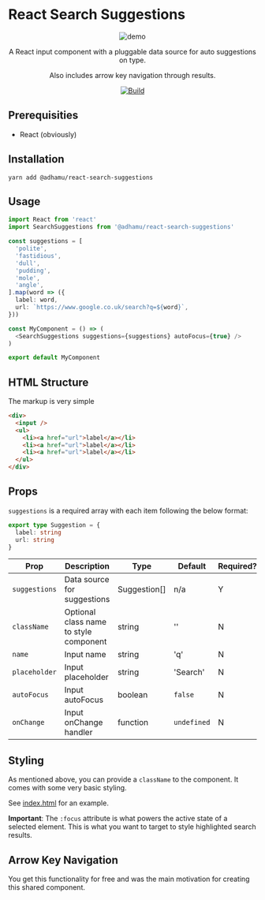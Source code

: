 # React Search Suggestions

<div align="center">
  <img src="https://raw.githubusercontent.com/adhamu/react-search-suggestions/main/demo.png" alt="demo"/>

A React input component with a pluggable data source for auto suggestions on type.

Also includes arrow key navigation through results.

[![Build](https://github.com/adhamu/react-search-suggestions/workflows/CI/badge.svg)](https://github.com/adhamu/react-search-suggestions/actions)

</div>

## Prerequisities

- React (obviously)

## Installation

```shell
yarn add @adhamu/react-search-suggestions
```

## Usage

```typescript
import React from 'react'
import SearchSuggestions from '@adhamu/react-search-suggestions'

const suggestions = [
  'polite',
  'fastidious',
  'dull',
  'pudding',
  'mole',
  'angle',
].map(word => ({
  label: word,
  url: `https://www.google.co.uk/search?q=${word}`,
}))

const MyComponent = () => (
  <SearchSuggestions suggestions={suggestions} autoFocus={true} />
)

export default MyComponent
```

## HTML Structure

The markup is very simple

```html
<div>
  <input />
  <ul>
    <li><a href="url">label</a></li>
    <li><a href="url">label</a></li>
    <li><a href="url">label</a></li>
  </ul>
</div>
```

## Props

`suggestions` is a required array with each item following the below format:

```typescript
export type Suggestion = {
  label: string
  url: string
}
```

| Prop          | Description                            | Type         | Default     | Required? |
| ------------- | -------------------------------------- | ------------ | ----------- | --------- |
| `suggestions` | Data source for suggestions            | Suggestion[] | n/a         | Y         |
| `className`   | Optional class name to style component | string       | ''          | N         |
| `name`        | Input name                             | string       | 'q'         | N         |
| `placeholder` | Input placeholder                      | string       | 'Search'    | N         |
| `autoFocus`   | Input autoFocus                        | boolean      | `false`     | N         |
| `onChange`    | Input onChange handler                 | function     | `undefined` | N         |

## Styling

As mentioned above, you can provide a `className` to the component. It comes with some very basic styling.

See [index.html](https://github.com/adhamu/react-search-suggestions/blob/main/index.html) for an example.

**Important**: The `:focus` attribute is what powers the active state of a selected element. This is what you want to target to style highlighted search results.

## Arrow Key Navigation

You get this functionality for free and was the main motivation for creating this shared component.
